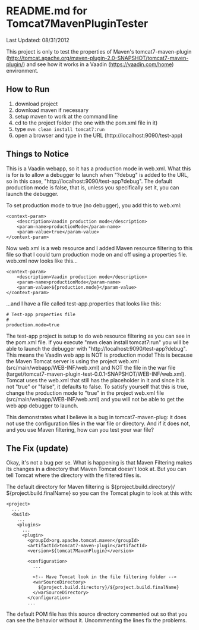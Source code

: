 README.md for Tomcat7MavenPluginTester
======================================

Last Updated: 08/31/2012

This project is only to test the properties of Maven's tomcat7-maven-plugin 
(http://tomcat.apache.org/maven-plugin-2.0-SNAPSHOT/tomcat7-maven-plugin/) and 
see how it works in a Vaadin (https://vaadin.com/home) environment.

How to Run
----------

1. download project
2. download maven if necessary
3. setup maven to work at the command line
4. cd to the project folder (the one with the pom.xml file in it)
5. type `mvn clean install tomcat7:run`
6. open a browser and type in the URL (http://localhost:9090/test-app)

Things to Notice
----------------

This is a Vaadin webapp, so it has a production mode in web.xml.  What this is 
for is to allow a debugger to launch when "?debug" is added to the URL, so in 
this case, "http://localhost:9090/test-app?debug".  The default production mode 
is false, that is, unless you specifically set it, you can launch the debugger.

To set production mode to true (no debugger), you add this to web.xml:

	<context-param>
		<description>Vaadin production mode</description>
		<param-name>productionMode</param-name>
		<param-value>true</param-value>
	</context-param>

Now web.xml is a web resource and I added Maven resource filtering to this file 
so that I could turn production mode on and off using a properties file.  
web.xml now looks like this...

	<context-param>
		<description>Vaadin production mode</description>
		<param-name>productionMode</param-name>
		<param-value>${production.mode}</param-value>
	</context-param>
	
...and I have a file called test-app.properties that looks like this:

	# Test-app properties file
	#
	production.mode=true

The test-app project is setup to do web resource filtering as you can see in 
the pom.xml file.  If you execute "mvn clean install tomcat7:run" you will be 
able to launch the debugger with "http://localhost:9090/test-app?debug".  This 
means the Vaadin web app is NOT is production mode!  This is because the Maven 
Tomcat server is using the project web.xml (src/main/webapp/WEB-INF/web.xml) 
and NOT the file in the war file 
(target/tomcat7-maven-plugin-test-0.0.1-SNAPSHOT/WEB-INF/web.xml).  Tomcat uses 
the web.xml that still has the placeholder in it and since it is not "true" or 
"false", it defaults to false.  To satisfy yourself that this is true, change 
the production mode to "true" in the project web.xml file 
(src/main/webapp/WEB-INF/web.xml) and you will not be able to get the web app 
debugger to launch.

This demonstrates what I believe is a bug in tomcat7-maven-plug: it does not 
use the configuration files in the war file or directory.  And if it does not, 
and you use Maven filtering, how can you test your war file?

The Fix (update)
----------------

Okay, it's not a bug per se.  What is happening is that Maven Filtering makes
its changes in a directory that Maven Tomcat doesn't look at.  But you can tell
Tomcat where the directory with the filtered files is.

The default directory for Maven filtering is ${project.build.directory}/
${project.build.finalName} so you can the Tomcat plugin to look at this with:

	<project>
	  ...
	  <build>
	    ...
	    <plugins>
	      ...
	      <plugin>
	        <groupId>org.apache.tomcat.maven</groupId>
	        <artifactId>tomcat7-maven-plugin</artifactId>
	        <version>${tomcat7MavenPlugin}</version>
	
	        <configuration>
	          ...
	
	          <!-- Have Tomcat look in the file filtering folder -->
	          <warSourceDirectory>
	            ${project.build.directory}/${project.build.finalName}
	          </warSourceDirectory>
	        </configuration>
	        ...
        
The default POM file has this source directory commented out so that you can
see the behavior without it.  Uncommenting the lines fix the problems.

